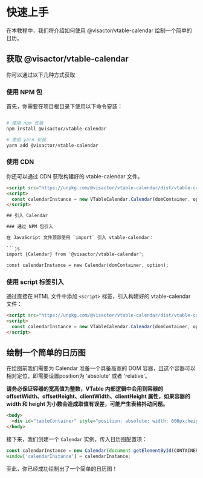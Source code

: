 # 快速上手

在本教程中，我们将介绍如何使用 @visactor/vtable-calendar 绘制一个简单的日历。

## 获取 @visactor/vtable-calendar

你可以通过以下几种方式获取 

### 使用 NPM 包

首先，你需要在项目根目录下使用以下命令安装：

```sh

# 使用 npm 安装
npm install @visactor/vtable-calendar

# 使用 yarn 安装
yarn add @visactor/vtable-calendar
```

### 使用 CDN

你还可以通过 CDN 获取构建好的 vtable-calendar 文件。

```html
<script src="https://unpkg.com/@visactor/vtable-calendar/dist/vtable-calendar.min.js"></script>
<script>
  const calendarInstance = new VTableCalendar.Calendar(domContainer, option);
</script>

## 引入 Calendar

### 通过 NPM 包引入

在 JavaScript 文件顶部使用 `import` 引入 vtable-calendar：

```js
import {Calendar} from '@visactor/vtable-calendar';

const calendarInstance = new Calendar(domContainer, option);
```

### 使用 script 标签引入

通过直接在 HTML 文件中添加 `<script>` 标签，引入构建好的 vtable-calendar 文件：

```html
<script src="https://unpkg.com/@visactor/vtable-calendar/dist/vtable-calendar.min.js"></script>
<script>
  const calendarInstance = new VTableCalendar.Calendar(domContainer, option);
</script>
```

## 绘制一个简单的日历图

在绘图前我们需要为 Calendar 准备一个具备高宽的 DOM 容器，且这个容器可以相对定位，即需要设置position为 'absolute' 或者 'relative'。

**请务必保证容器的宽高值为整数，VTable 内部逻辑中会用到容器的 offsetWidth、offsetHeight、clientWidth、clientHeight 属性，如果容器的 width 和 height 为小数会造成取值有误差，可能产生表格抖动问题。**
```html
<body>
  <div id="tableContainer" style="position: absolute; width: 600px;height:400px;"></div>
</body>
```

接下来，我们创建一个 `Calendar` 实例，传入日历图配置项：

```javascript livedemo template=vtable
const calendarInstance = new Calendar(document.getElementById(CONTAINER_ID));
window['calendarInstance'] = calendarInstance;
```

至此，你已经成功绘制出了一个简单的日历图！
